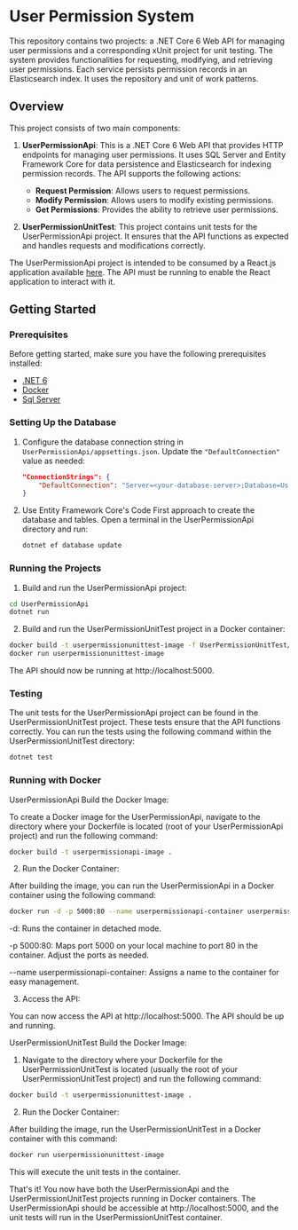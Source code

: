 # User Permission System

This repository contains two projects: a .NET Core 6 Web API for managing user permissions and a corresponding xUnit project for unit testing. The system provides functionalities for requesting, modifying, and retrieving user permissions. Each service persists permission records in an Elasticsearch index. It uses the repository and unit of work patterns.

## Overview

This project consists of two main components:

1. **UserPermissionApi**: This is a .NET Core 6 Web API that provides HTTP endpoints for managing user permissions. It uses SQL Server and Entity Framework Core for data persistence and Elasticsearch for indexing permission records. The API supports the following actions:

   - **Request Permission**: Allows users to request permissions.
   - **Modify Permission**: Allows users to modify existing permissions.
   - **Get Permissions**: Provides the ability to retrieve user permissions.

2. **UserPermissionUnitTest**: This project contains unit tests for the UserPermissionApi project. It ensures that the API functions as expected and handles requests and modifications correctly.

The UserPermissionApi project is intended to be consumed by a React.js application available [here](https://github.com/jm-ramirez/UserPermissionApplication). The API must be running to enable the React application to interact with it.

## Getting Started

### Prerequisites

Before getting started, make sure you have the following prerequisites installed:

- [.NET 6](https://dotnet.microsoft.com/download/dotnet/6.0)
- [Docker](https://www.docker.com/get-started)
- [Sql Server](https://www.microsoft.com/es-ar/sql-server/sql-server-downloads)

### Setting Up the Database

1. Configure the database connection string in `UserPermissionApi/appsettings.json`. Update the `"DefaultConnection"` value as needed:

   ```json
   "ConnectionStrings": {
       "DefaultConnection": "Server=<your-database-server>;Database=UserPermission;Trusted_Connection=True;MultipleActiveResultSets=true"
   }
   
2. Use Entity Framework Core's Code First approach to create the database and tables. Open a terminal in the UserPermissionApi directory and run:

   ```bash
   dotnet ef database update
   ```

### Running the Projects

1. Build and run the UserPermissionApi project:

  ```bash
  cd UserPermissionApi
  dotnet run
  ```

2. Build and run the UserPermissionUnitTest project in a Docker container:

  ```bash
  docker build -t userpermissionunittest-image -f UserPermissionUnitTest/Dockerfile .
  docker run userpermissionunittest-image
  ```
The API should now be running at http://localhost:5000.

### Testing
The unit tests for the UserPermissionApi project can be found in the UserPermissionUnitTest project. These tests ensure that the API functions correctly. You can run the tests using the following command within the UserPermissionUnitTest directory:

  ```bash
  dotnet test
  ```

### Running with Docker

UserPermissionApi
Build the Docker Image:

To create a Docker image for the UserPermissionApi, navigate to the directory where your Dockerfile is located (root of your UserPermissionApi project) and run the following command:

  ```bash
  docker build -t userpermissionapi-image .
  ```

2. Run the Docker Container:

After building the image, you can run the UserPermissionApi in a Docker container using the following command:

  ```bash
  docker run -d -p 5000:80 --name userpermissionapi-container userpermissionapi-image
  ```
-d: Runs the container in detached mode.

-p 5000:80: Maps port 5000 on your local machine to port 80 in the container. Adjust the ports as needed.

--name userpermissionapi-container: Assigns a name to the container for easy management.


3. Access the API:

You can now access the API at http://localhost:5000. The API should be up and running.

UserPermissionUnitTest
Build the Docker Image:

1. Navigate to the directory where your Dockerfile for the UserPermissionUnitTest is located (usually the root of your UserPermissionUnitTest project) and run the following command:

  ```bash
  docker build -t userpermissionunittest-image .
  ```

2. Run the Docker Container:

After building the image, run the UserPermissionUnitTest in a Docker container with this command:

  ```bash
  docker run userpermissionunittest-image
  ```
This will execute the unit tests in the container.

That's it! You now have both the UserPermissionApi and the UserPermissionUnitTest projects running in Docker containers. The UserPermissionApi should be accessible at http://localhost:5000, and the unit tests will run in the UserPermissionUnitTest container.


